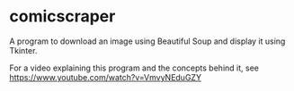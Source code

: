 # comicscraper

A program to download an image using Beautiful Soup and display it using Tkinter.

For a video explaining this program and the concepts behind it, see https://www.youtube.com/watch?v=VmvyNEduGZY
